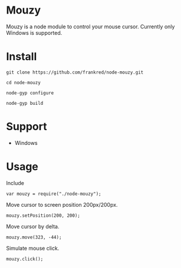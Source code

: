 Mouzy
===
Mouzy is a node module to control your mouse cursor. Currently only Windows is supported.

Install
==
```git clone https://github.com/frankred/node-mouzy.git```

```cd node-mouzy```

```node-gyp configure```

```node-gyp build```


Support
==
- Windows

Usage
==
Include
```
var mouzy = require("./node-mouzy");
```

Move cursor to screen position 200px/200px.
```
mouzy.setPosition(200, 200);
```

Move cursor by delta.
```
mouzy.move(323, -44);
```

Simulate mouse click.
```
mouzy.click();
``` 
